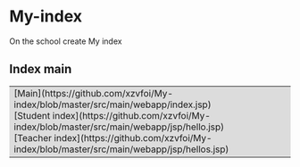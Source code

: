 # My-index
On the school create My index
## Index main
<table><tr><td bgcolor=#DCDCDC>
[Main](https://github.com/xzvfoi/My-index/blob/master/src/main/webapp/index.jsp)<br/>
[Student index](https://github.com/xzvfoi/My-index/blob/master/src/main/webapp/jsp/hello.jsp)<br/>
[Teacher index](https://github.com/xzvfoi/My-index/blob/master/src/main/webapp/jsp/hellos.jsp)<br/>
</td></tr></table>
